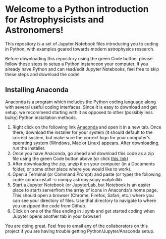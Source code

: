 # Welcome to a Python introduction for Astrophysicists and Astronomers!

This repository is a set of Jupyter Notebook files introducing you to coding in Python, with examples geared towards modern astrophysics research. 

Before downloading this repository using the green Code button, please follow these steps to setup a Python instanceon your computer. If you already have Python and can read/edit Jupyter Notebooks, feel free to skip these steps and download the code!

## Installing Anaconda
Anaconda is a program which includes the Python coding language along with several useful coding interfaces. Since it is easy to download and get setup, we recommend starting with it as opposed to other (possibly less bulky) Python installation methods.

1. Right click on the following link [Anaconda](https://www.anaconda.com/products/distribution) and open it in a new tab. 
Once there, download the installer for your system (it should default to the correct system, but make sure the correct logo for your computer's operating system (Windows, Mac or Linux) appears. 
After downloading, run the installer. 
2. Once you have Anaconda, go ahead and download this code as a zip file using the green Code button above (or click [this link](https://github.com/roarkhabegger/astrophysicalPython/archive/refs/heads/main.zip))
3. After downloading the zip, unzip it on your computer (in a Documents folder, or some other place where you would like to work).
4. Open a Terminal (or Command Prompt) and paste (or type) the following code:
        conda install -c numpy astropy scipy matplotlib 
5. Start a Jupyter Notebook (or JupyterLab, but Notebook is an easier place to start) serverfrom the array of icons in Anaconda's home page. This should open a browser (Chrome, Firefox, Safari, etc.) where you can see your directory of files. Use that directory to navigate to where you unzipped the code from Github.
6. Click on one of the files ending in .ipynb and get started coding when Jupyter opens another tab in your browser!

You are doing great. Feel free to email any of the collaborators on this project if you are having trouble getting Python/Jupyter/Anaconda setup. 
